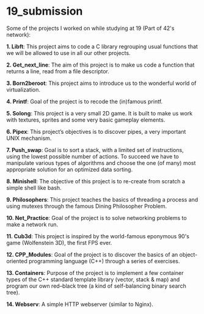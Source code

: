 # 19_submission

Some of the projects I worked on while studying at 19 (Part of 42's network):

**1. Libft**: This project aims to code a C library regrouping usual functions that we will be allowed to use in all our other projects.

**2. Get_next_line**: The aim of this project is to make us code a function that returns a line, read from a file descriptor.

**3. Born2beroot**: This project aims to introduce us to the wonderful world of virtualization.

**4. Printf**: Goal of the project is to recode the (in)famous printf.

**5. Solong**: This project is a very small 2D game. It is built to make us work with textures, sprites and some very basic gameplay elements.

**6. Pipex**: This project’s objectives is to discover pipes, a very important UNIX mechanism.

**7. Push_swap**: Goal is to sort a stack, with a limited set of instructions, using the lowest possible number of actions. To succeed we have to manipulate various types of algorithms and choose the one (of many) most appropriate solution for an optimized data sorting.

**8. Minishell**: The objective of this project is to re-create from scratch a simple shell like bash.

**9. Philosophers**: This project teaches the basics of threading a process and using mutexes through the famous Dining Philosopher Problem.

**10. Net_Practice**: Goal of the project is to solve networking problems to make a network run.

**11. Cub3d**: This project is inspired by the world-famous eponymous 90's game (Wolfenstein 3D), the first FPS ever.

**12. CPP_Modules**: Goal of the project is to discover the basics of an object-oriented programming language (C++) through a series of exercises.

**13. Containers**: Purpose of the project is to implement a few container types of the C++ standard template library (vector, stack & map) and program our own red–black tree (a kind of self-balancing binary search tree).

**14. Webserv**: A simple HTTP webserver (similar to Nginx).
